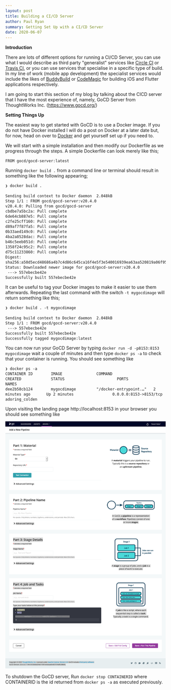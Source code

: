```yaml
---
layout: post
title: Building a CI/CD Server
author: Paul Ryan
summary: Getting Set Up with a CI/CD Server
date: 2020-06-07
---
```

**Introduction**

There are lots of different options for running a CI/CD Server, you can use what I would describe as third party "generalist" services like [Circle CI](https://circleci.com/) or [Travis CI](https://travis-ci.org/), or you can use services that specialise in a specific type of build.  In my line of work (mobile app development) the specialist services would include the likes of [BuddyBuild](https://www.buddybuild.com/) or [CodeMagic](https://codemagic.io/start/) for building iOS and Flutter applications respectively.  

I am going to start this section of my blog by talking about the CICD server that I have the most experience of, namely, GoCD Server from ThoughtWorks Inc. (https://www.gocd.org/)

**Setting Things Up**

The easiest way to get started with GoCD is to use a Docker image.  If you do not have Docker installed I will do a post on Docker at a later date but, for now, head on over to [Docker](https://www.docker.com/) and get yourself set up if you need to.

We will start with a simple installation and then modify our Dockerfile as we progress through the steps.  A simple Dockerfile can look merely like this;

```
FROM gocd/gocd-server:latest
```

Running `docker build .` from a command line or terminal should result in something like the following appearing;

```
❯ docker build .

Sending build context to Docker daemon  2.048kB
Step 1/1 : FROM gocd/gocd-server:v20.4.0
v20.4.0: Pulling from gocd/gocd-server
cbdbe7a5bc2a: Pull complete 
6de64cb887e5: Pull complete 
c2fe25cff160: Pull complete 
d89af7f87fa5: Pull complete 
0b33aed149c0: Pull complete 
4ba2a8528dac: Pull complete 
b46c5eeb051d: Pull complete 
1358f24c95c2: Pull complete 
d75c11233860: Pull complete 
Digest: sha256:a50d5ecd48686a4b7c4d86c645ca16f4e5f3e540016939ea63aa520819a06f95
Status: Downloaded newer image for gocd/gocd-server:v20.4.0
 ---> 557ebecbe42e
Successfully built 557ebecbe42e
```

It can be useful to tag your Docker images to make it easier to use them afterwards.  Repeating the last command with the switch `-t mygocdimage` will return something like this;

```
❯ docker build . -t mygocdimage

Sending build context to Docker daemon  2.048kB
Step 1/1 : FROM gocd/gocd-server:v20.4.0
 ---> 557ebecbe42e
Successfully built 557ebecbe42e
Successfully tagged mygocdimage:latest
```

You can now run your GoCD Server by typing `docker run -d -p8153:8153 mygocdimage` wait a couple of minutes and then type `docker ps -a` to check that your container is running.  You should see something like

```
❯ docker ps -a
CONTAINER ID        IMAGE               COMMAND                  CREATED             STATUS                       PORTS                    NAMES
dee2b58cb124        mygocdimage         "/docker-entrypoint.…"   2 minutes ago       Up 2 minutes                 0.0.0.0:8153->8153/tcp   adoring_colden
```

Upon visiting the landing page http://localhost:8153 in your browser you should see something like

![this screenshot](/images/gocdserver001.png)

To shutdown the GoCD server, Run `docker stop CONTAINERID` where CONTAINERID is the id returned from `docker ps -a` as executed previously.